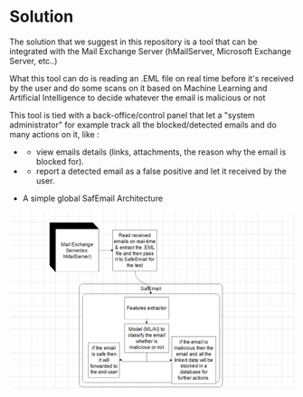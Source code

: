 # Solution

The solution that we suggest in this repository is a tool that can be integrated with the Mail Exchange Server (hMailServer, Microsoft Exchange Server, etc..)

What this tool can do is reading an .EML file on real time before it's received by the user and do some scans on it based on Machine Learning and Artificial Intelligence to decide whatever the email is malicious or not

This tool is tied with a back-office/control panel that let a "system administrator" for example track all the blocked/detected emails and do many actions on it, like : 
- * view emails details (links, attachments, the reason why the email is blocked for).
- * report a detected email as a false positive and let it received by the user.

- A simple global SafEmail Architecture

<img src="safemail-global-architecture.png"
     alt="A simple global SafEmail Architecture"
     style="float: left; margin-right: 10px;" />